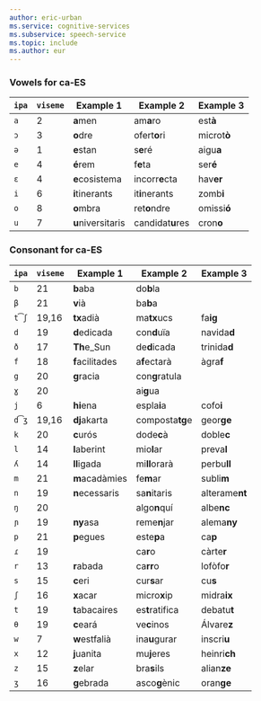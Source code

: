 ```yaml
--- 
author: eric-urban
ms.service: cognitive-services
ms.subservice: speech-service
ms.topic: include
ms.author: eur
---
```


### Vowels for ca-ES

| `ipa` | `viseme` | Example 1         | Example 2        | Example 3      |
|-------|----------|-------------------|------------------|----------------|
| `a`   | 2        | **a**men          | am**a**ro        | est**à**       |
| `ɔ`   | 3        | **o**dre          | ofert**o**ri     | microt**ò**    |
| `ə`   | 1        | **e**stan         | s**e**ré         | aigu**a**      |
| `e`   | 4        | **é**rem          | f**e**ta         | ser**é**       |
| `ɛ`   | 4        | **e**cosistema    | incorr**e**cta   | hav**er**      |
| `i`   | 6        | **i**tinerants    | it**i**nerants   | zomb**i**      |
| `o`   | 8        | **o**mbra         | ret**o**ndre     | omissi**ó**    |
| `u`   | 7        | **u**niversitaris | candidat**u**res | cron**o**      |

### Consonant for ca-ES

| `ipa` | `viseme` | Example 1         | Example 2        | Example 3      |
|-------|----------|-------------------|------------------|----------------|
| `b`   | 21       | **b**aba          | do**b**la        |                |
| `β`   | 21       | **v**ià           | ba**b**a         |                |
| `t͡ʃ` | 19,16    | **tx**adià        | ma**tx**ucs      | fa**ig**       |
| `d`   | 19       | **d**edicada      | con**d**uïa      | navida**d**    |
| `ð`   | 17       | **Th**e_Sun       | de**d**icada     | trinida**d**   |
| `f`   | 18       | **f**acilitades   | a**f**ectarà     | àgra**f**      |
| `g`   | 20       | **g**racia        | con**g**ratula   |                |
| `ɣ`   | 20       |                   | ai**g**ua        |                |
| `j`   | 6        | **hi**ena         | espla**i**a      | cofo**i**      |
| `d͡ʒ` | 19,16    | **dj**akarta      | composta**tg**e  | geor**ge**     |
| `k`   | 20       | **c**urós         | dode**c**à       | doble**c**     |
| `l`   | 14       | **l**aberint      | mio**l**ar       | preva**l**     |
| `ʎ`   | 14       | **ll**igada       | mi**ll**orarà    | perbu**ll**    |
| `m`   | 21       | **m**acadàmies    | fe**m**ar        | subli**m**     |
| `n`   | 19       | **n**ecessaris    | sa**n**itaris    | alterame**nt** |
| `ŋ`   | 20       |                   | algo**n**quí     | albe**nc**     |
| `ɲ`   | 19       | **ny**asa         | reme**n**jar     | alema**ny**    |
| `p`   | 21       | **p**egues        | este**p**a       | ca**p**        |
| `ɾ`   | 19       |                   | ca**r**o         | càrte**r**     |
| `r`   | 13       | **r**abada        | ca**rr**o        | lofòfo**r**    |
| `s`   | 15       | **c**eri          | cur**s**ar       | cu**s**        |
| `ʃ`   | 16       | **x**acar         | micro**x**ip     | midra**ix**    |
| `t`   | 19       | **t**abacaires    | es**t**ratifica  | debatu**t**    |
| `θ`   | 19       | **c**eará         | ve**c**inos      | Álvare**z**    |
| `w`   | 7        | **w**estfalià     | ina**u**gurar    | inscri**u**    |
| `x`   | 12       | **j**uanita       | mu**j**eres      | heinri**ch**   |
| `z`   | 15       | **z**elar         | bra**s**ils      | alian**ze**    |
| `ʒ`   | 16       | **g**ebrada       | asco**g**ènic    | oran**ge**     |